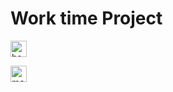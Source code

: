# Work time Project

<img 
  align="center" 
  alt="home-page" 
  width="26px" 
  src="https://github.com/eugenioarantes/eugenioarantes/blob/dev1-work-time/src/assets/home-page.png" 
/>

<img 
  align="center" 
  alt="modal" 
  width="26px" 
  src="https://github.com/eugenioarantes/eugenioarantes/blob/dev1-work-time/src/assets/modal.png" 
/>
